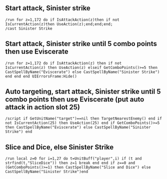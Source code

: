 ## Start attack, Sinister strike
```
/run for z=1,172 do if IsAttackAction(z)then if not IsCurrentAction(z)then UseAction(z);end;end;end;
/cast Sinister Strike
```
 

## Start attack, Sinister strike until 5 combo points then use Eviscerate
```
/run for z=1,172 do if IsAttackAction(z) then if not IsCurrentAction(z) then UseAction(z) elseif GetComboPoints()>=5 then CastSpellByName("Eviscerate") else CastSpellByName("Sinister Strike") end end end UIErrorsFrame:Hide()
```
 

## Auto targeting, start attack, Sinister strike until 5 combo points then use Eviscerate (put auto attack in action slot 25)
```
/script if GetUnitName("target")==nil then TargetNearestEnemy() end if not IsCurrentAction(25) then UseAction(25) end if GetComboPoints()>=5 then CastSpellByName("Eviscerate") else CastSpellByName("Sinister Strike") end
```
 

## Slice and Dice, else Sinister Strike
```
/run local z=0 for i=1,27 do t=UnitBuff("player",i) if (t and strfind(t,"SliceDice")) then z=1 break end end if z==0 and (GetComboPoints()>=1) then CastSpellByName("Slice and Dice") else CastSpellByName("Sinister Strike")end
```